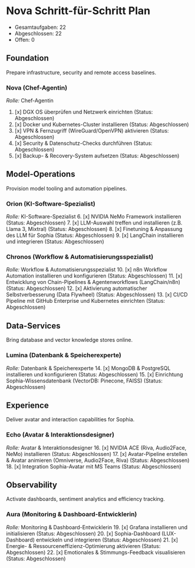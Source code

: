# Nova Schritt-für-Schritt Plan

- Gesamtaufgaben: 22
- Abgeschlossen: 22
- Offen: 0

## Foundation
Prepare infrastructure, security and remote access baselines.

### Nova (Chef-Agentin)
*Rolle:* Chef-Agentin
1. [x] DGX OS überprüfen und Netzwerk einrichten (Status: Abgeschlossen)
2. [x] Docker und Kubernetes-Cluster installieren (Status: Abgeschlossen)
3. [x] VPN & Fernzugriff (WireGuard/OpenVPN) aktivieren (Status: Abgeschlossen)
4. [x] Security & Datenschutz-Checks durchführen (Status: Abgeschlossen)
5. [x] Backup- & Recovery-System aufsetzen (Status: Abgeschlossen)

## Model-Operations
Provision model tooling and automation pipelines.

### Orion (KI-Software-Spezialist)
*Rolle:* KI-Software-Spezialist
6. [x] NVIDIA NeMo Framework installieren (Status: Abgeschlossen)
7. [x] LLM-Auswahl treffen und installieren (z.B. Llama 3, Mixtral) (Status: Abgeschlossen)
8. [x] Finetuning & Anpassung des LLM für Sophia (Status: Abgeschlossen)
9. [x] LangChain installieren und integrieren (Status: Abgeschlossen)

### Chronos (Workflow & Automatisierungsspezialist)
*Rolle:* Workflow & Automatisierungsspezialist
10. [x] n8n Workflow Automation installieren und konfigurieren (Status: Abgeschlossen)
11. [x] Entwicklung von Chain-Pipelines & Agentenworkflows (LangChain/n8n) (Status: Abgeschlossen)
12. [x] Aktivierung automatischer Selbstverbesserung (Data Flywheel) (Status: Abgeschlossen)
13. [x] CI/CD Pipeline mit GitHub Enterprise und Kubernetes einrichten (Status: Abgeschlossen)

## Data-Services
Bring database and vector knowledge stores online.

### Lumina (Datenbank & Speicherexperte)
*Rolle:* Datenbank & Speicherexperte
14. [x] MongoDB & PostgreSQL installieren und konfigurieren (Status: Abgeschlossen)
15. [x] Einrichtung Sophia-Wissensdatenbank (VectorDB: Pinecone, FAISS) (Status: Abgeschlossen)

## Experience
Deliver avatar and interaction capabilities for Sophia.

### Echo (Avatar & Interaktionsdesigner)
*Rolle:* Avatar & Interaktionsdesigner
16. [x] NVIDIA ACE (Riva, Audio2Face, NeMo) installieren (Status: Abgeschlossen)
17. [x] Avatar-Pipeline erstellen & Avatar animieren (Omniverse, Audio2Face, Riva) (Status: Abgeschlossen)
18. [x] Integration Sophia-Avatar mit MS Teams (Status: Abgeschlossen)

## Observability
Activate dashboards, sentiment analytics and efficiency tracking.

### Aura (Monitoring & Dashboard-Entwicklerin)
*Rolle:* Monitoring & Dashboard-Entwicklerin
19. [x] Grafana installieren und initialisieren (Status: Abgeschlossen)
20. [x] Sophia-Dashboard (LUX-Dashboard) entwickeln und integrieren (Status: Abgeschlossen)
21. [x] Energie- & Ressourceneffizienz-Optimierung aktivieren (Status: Abgeschlossen)
22. [x] Emotionales & Stimmungs-Feedback visualisieren (Status: Abgeschlossen)
